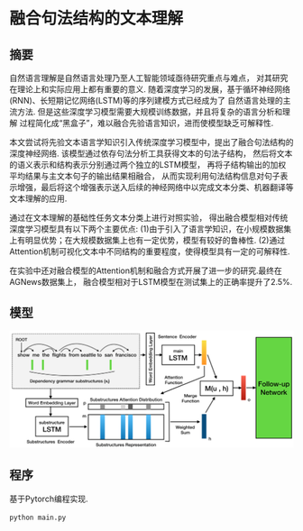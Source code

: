 # 融合句法结构的文本理解

## 摘要
自然语言理解是自然语言处理乃至人工智能领域亟待研究重点与难点，
对其研究在理论上和实际应用上都有重要的意义.
随着深度学习的发展，基于循环神经网络(RNN)、长短期记忆网络(LSTM)等的序列建模方式已经成为了
自然语言处理的主流方法.
但是这些深度学习模型需要大规模训练数据，并且将复杂的语言分析和理解
过程简化成“黑盒子”，难以融合先验语言知识，进而使模型缺乏可解释性.

本文尝试将先验文本语言学知识引入传统深度学习模型中，提出了融合句法结构的深度神经网络.
该模型通过依存句法分析工具获得文本的句法子结构，
然后将文本的语义表示和结构表示分别通过两个独立的LSTM模型，
再将子结构输出的加权平均结果与主文本句子的输出结果相融合，
从而实现利用句法结构信息对句子表示增强，最后将这个增强表示送入后续的神经网络中以完成文本分类、机器翻译等文本理解的应用.

通过在文本理解的基础性任务文本分类上进行对照实验，
得出融合模型相对传统深度学习模型具有以下两个主要优点:
(1)由于引入了语言学知识，在小规模数据集上有明显优势；在大规模数据集上也有一定优势，模型有较好的鲁棒性.
(2)通过Attention机制可视化文本中不同结构的重要程度，使得模型具有一定的可解释性.

在实验中还对融合模型的Attention机制和融合方式开展了进一步的研究.最终在AGNews数据集上，
融合模型相对于LSTM模型在测试集上的正确率提升了2.5%.

## 模型
![](./doc/images/model.png)

## 程序
基于Pytorch编程实现.

`python main.py`